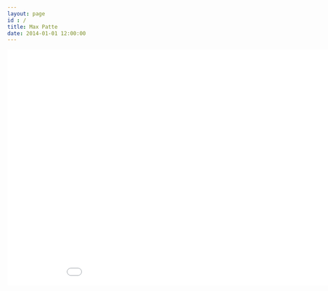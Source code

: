 ```yaml
---
layout: page
id : /
title: Max Patte
date: 2014-01-01 12:00:00
---
```


<div class="u-videoResponsive-wrapper">
  <iframe class="u-videoResponsive" src="//player.vimeo.com/video/113886332?title=0&amp;byline=0&amp;portrait=0&amp;color=ffffff&amp;autoplay=1&amp;loop=1" width="960" height="540" frameborder="0" webkitallowfullscreen mozallowfullscreen allowfullscreen></iframe>
</div>
